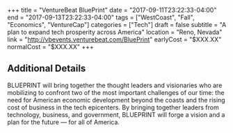 +++
title = "VentureBeat BluePrint"
date = "2017-09-11T23:22:33-04:00"
end = "2017-09-13T23:22:33-04:00"
tags = ["WestCoast", "Fall", "Economics", "VentureCap"]
categories = ["Tech"]
draft = false
subtitle = "A plan to expand tech prosperity across America"
location = "Reno, Nevada"
link = "http://vbevents.venturebeat.com/BluePrint"
earlyCost = "$XXX.XX"
normalCost = "$XXX.XX"
+++

<!--more-->

## Additional Details

BLUEPRINT will bring together the thought leaders and visionaries who are mobilizing to confront two of the most important challenges of our time: the need for American economic development beyond the coasts and the rising cost of business in the tech epicenters. By bringing together leaders from technology, business, and government, BLUEPRINT will forge a vision and a plan for the future — for all of America.
